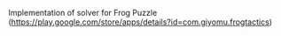 Implementation of solver for Frog Puzzle 
(https://play.google.com/store/apps/details?id=com.giyomu.frogtactics)
